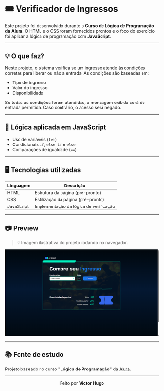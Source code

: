 # 🎟️ Verificador de Ingressos

Este projeto foi desenvolvido durante o **Curso de Lógica de Programação da Alura**. O HTML e o CSS foram fornecidos prontos e o foco do exercício foi aplicar a lógica de programação com **JavaScript**.

---

## 💡 O que faz?

Neste projeto, o sistema verifica se um ingresso atende às condições corretas para liberar ou não a entrada. As condições são baseadas em:

- Tipo de ingresso
- Valor do ingresso
- Disponibilidade

Se todas as condições forem atendidas, a mensagem exibida será de entrada permitida. Caso contrário, o acesso será negado.

---

## 🧠 Lógica aplicada em JavaScript

- Uso de variáveis (`let`)
- Condicionais `if`, `else if` e `else`
- Comparações de igualdade (`==`)

---

## 🖥️ Tecnologias utilizadas

| Linguagem | Descrição         |
|-----------|-------------------|
| HTML      | Estrutura da página (pré-pronto) |
| CSS       | Estilização da página (pré-pronto) |
| JavaScript | Implementação da lógica de verificação |

---

## 📷 Preview

> 💡 Imagem ilustrativa do projeto rodando no navegador.

![Preview do projeto](PreviewIngresso.png)

---

## 📚 Fonte de estudo

Projeto baseado no curso **"Lógica de Programação"** da [Alura](https://www.alura.com.br/).

---

<p align="center">
  Feito por <strong>Victor Hugo</strong>
</p>
